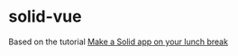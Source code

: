 # solid-vue

Based on the tutorial [Make a Solid app on your lunch break](https://solid.inrupt.com/docs/app-on-your-lunch-break)
